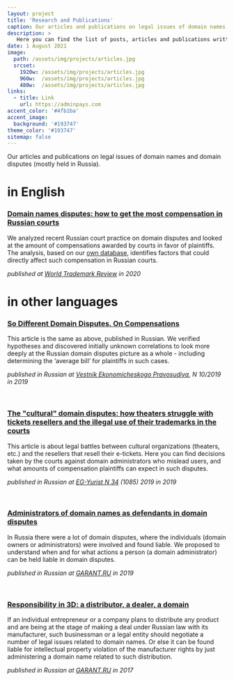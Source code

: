 ```yaml
---
layout: project
title: 'Research and Publications'
caption: Our articles and publications on legal issues of domain names and domain disputes (mostly held in Russia).
description: >
   Here you can find the list of posts, articles and publications written by our legal counsels. 
date: 1 August 2021
image: 
  path: /assets/img/projects/articles.jpg
  srcset: 
    1920w: /assets/img/projects/articles.jpg
    960w:  /assets/img/projects/articles.jpg
    480w:  /assets/img/projects/articles.jpg
links:
  - title: Link
    url: https://adminpays.com
accent_color: '#4fb1ba'
accent_image:
  background: '#193747'
theme_color: '#193747'
sitemap: false
---
```


Our articles and publications on legal issues of domain names and domain disputes (mostly held in Russia).

# in English

### [**Domain names disputes: how to get the most compensation in Russian courts**](http://dorotenko.pro/domain-disputes-in-russia-wtr/) 

We analyzed recent Russian court practice on domain disputes and looked at the amount of compensations awarded by courts in favor of plaintiffs. The analysis, based on our [own database](/projects/databases), identifies factors that could directly affect such compensation in Russian courts. <br/>

*published at [World Trademark Review](https://www.worldtrademarkreview.com/brand-management/domain-name-disputes-in-russia-how-get-most-compensation-in-court) in 2020* <br/> 

# in other languages

### [**So Different Domain Disputes. On Compensations**](http://dorotenko.pro/ru/publication-domain-disputes-on-compensation/)

This article is the same as above, published in Russian. We verified hypotheses and discovered initially unknown correlations to look more deeply at the Russian domain disputes picture as a whole - including determining the ‘average bill’ for plaintiffs in such cases. <br/>

*published in Russian at [Vestnik Ekonomicheskogo Pravosudiya](https://igzakon.ru/magazine535), N 10/2019 in 2019*

<br/>

### [**The "cultural" domain disputes: how theaters struggle with tickets resellers and the illegal use of their trademarks in the courts**](http://dorotenko.pro/ru/domain-disputes-theatres/)

This article is about legal battles between cultural organizations (theaters, etc.) and the resellers that resell their e-tickets. Here you can find decisions taken by the courts against domain administrators who mislead users, and what amounts of compensation plaintiffs can expect in such disputes. <br/>

*published in Russian at [EG-Yurist N 34](https://www.eg-online.ru/article/405291/) (1085) 2019 in 2019*

<br/>

### [Administrators of domain names as defendants in domain disputes](http://dorotenko.pro/ru/domain-admin-liability/)
In Russia there were a lot of domain disputes, where the individuals (domain owners or administrators) were involved and found liable. We proposed to understand when and for what actions a person (a domain administrator) can be held liable in domain disputes. <br/>

*published in Russian at [GARANT.RU](https://www.garant.ru/ia/opinion/author/dorotenko/1275783/) in 2019*

<br/>

### [Responsibility in 3D: a distributor, a dealer, a domain](http://dorotenko.pro/ru/dealers-and-domains/) 

If an individual entrepreneur or a company plans to distribute any product and are being at the stage of making a deal under Russian law with its manufacturer, such businessman or a legal entity should negotiate a number of legal issues related to domain names. Or else it can be found liable for intellectual property violation of the manufacturer rights by just administering a domain name related to such distribution.

*published in Russian at [GARANT.RU](http://www.garant.ru/ia/opinion/author/dorotenko/1105770/) in 2017*
